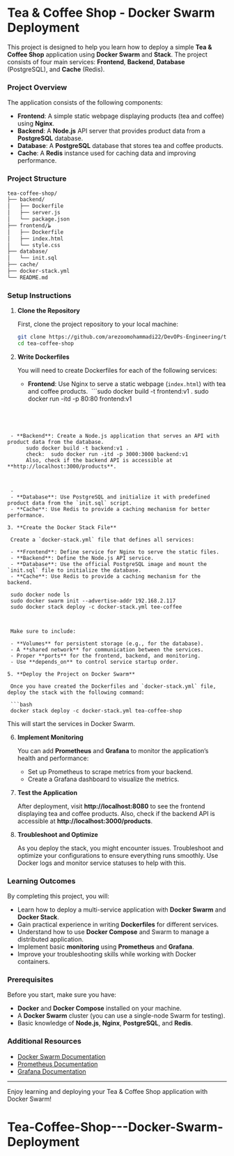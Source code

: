 
# Tea & Coffee Shop - Docker Swarm Deployment

This project is designed to help you learn how to deploy a simple **Tea & Coffee Shop** application using **Docker Swarm** and **Stack**. The project consists of four main services: **Frontend**, **Backend**, **Database** (PostgreSQL), and **Cache** (Redis).

### Project Overview

The application consists of the following components:

- **Frontend**: A simple static webpage displaying products (tea and coffee) using **Nginx**.
- **Backend**: A **Node.js** API server that provides product data from a **PostgreSQL** database.
- **Database**: A **PostgreSQL** database that stores tea and coffee products.
- **Cache**: A **Redis** instance used for caching data and improving performance.

### Project Structure

```bash
tea-coffee-shop/
├── backend/
│   ├── Dockerfile
│   ├── server.js
│   └── package.json
├── frontend/ط
│   ├── Dockerfile
│   ├── index.html
│   └── style.css
├── database/
│   └── init.sql
├── cache/
├── docker-stack.yml
└── README.md
```

### Setup Instructions

1. **Clone the Repository**

   First, clone the project repository to your local machine:

   ```bash
   git clone https://github.com/arezoomohammadi22/DevOPs-Engineering/tree/main/tea-coffee-shop
   cd tea-coffee-shop
   ```

2. **Write Dockerfiles**

   You will need to create Dockerfiles for each of the following services:

   - **Frontend**: Use Nginx to serve a static webpage (`index.html`) with tea and coffee products.
      ‍‍‍  ```sudo docker build -t  frontend:v1 .
        sudo docker run -itd -p 80:80 frontend:v1
  ```
      
        

     
   - **Backend**: Create a Node.js application that serves an API with product data from the database.
        sudo docker build -t backend:v1 .
        check:  sudo docker run -itd -p 3000:3000 backend:v1
        Also, check if the backend API is accessible at **http://localhost:3000/products**.

        

   - 
   - **Database**: Use PostgreSQL and initialize it with predefined product data from the `init.sql` script.
   - **Cache**: Use Redis to provide a caching mechanism for better performance.

3. **Create the Docker Stack File**

   Create a `docker-stack.yml` file that defines all services:

   - **Frontend**: Define service for Nginx to serve the static files.
   - **Backend**: Define the Node.js API service.
   - **Database**: Use the official PostgreSQL image and mount the `init.sql` file to initialize the database.
   - **Cache**: Use Redis to provide a caching mechanism for the backend.
  
   sudo docker node ls
   sudo docker swarm init --advertise-addr 192.168.2.117
   sudo docker stack deploy -c docker-stack.yml tee-coffee

   

   Make sure to include:

   - **Volumes** for persistent storage (e.g., for the database).
   - A **shared network** for communication between the services.
   - Proper **ports** for the frontend, backend, and monitoring.
   - Use **depends_on** to control service startup order.

5. **Deploy the Project on Docker Swarm**

   Once you have created the Dockerfiles and `docker-stack.yml` file, deploy the stack with the following command:

   ```bash
   docker stack deploy -c docker-stack.yml tea-coffee-shop
   ```

   This will start the services in Docker Swarm.

6. **Implement Monitoring**

   You can add **Prometheus** and **Grafana** to monitor the application’s health and performance:

   - Set up Prometheus to scrape metrics from your backend.
   - Create a Grafana dashboard to visualize the metrics.

7. **Test the Application**

   After deployment, visit **http://localhost:8080** to see the frontend displaying tea and coffee products. Also, check if the backend API is accessible at **http://localhost:3000/products**.

8. **Troubleshoot and Optimize**

   As you deploy the stack, you might encounter issues. Troubleshoot and optimize your configurations to ensure everything runs smoothly. Use Docker logs and monitor service statuses to help with this.

### Learning Outcomes

By completing this project, you will:

- Learn how to deploy a multi-service application with **Docker Swarm** and **Docker Stack**.
- Gain practical experience in writing **Dockerfiles** for different services.
- Understand how to use **Docker Compose** and Swarm to manage a distributed application.
- Implement basic **monitoring** using **Prometheus** and **Grafana**.
- Improve your troubleshooting skills while working with Docker containers.

### Prerequisites

Before you start, make sure you have:

- **Docker** and **Docker Compose** installed on your machine.
- A **Docker Swarm** cluster (you can use a single-node Swarm for testing).
- Basic knowledge of **Node.js**, **Nginx**, **PostgreSQL**, and **Redis**.

### Additional Resources

- [Docker Swarm Documentation](https://docs.docker.com/engine/swarm/)
- [Prometheus Documentation](https://prometheus.io/docs/introduction/overview/)
- [Grafana Documentation](https://grafana.com/docs/grafana/latest/)

---

Enjoy learning and deploying your Tea & Coffee Shop application with Docker Swarm!
# Tea-Coffee-Shop---Docker-Swarm-Deployment
